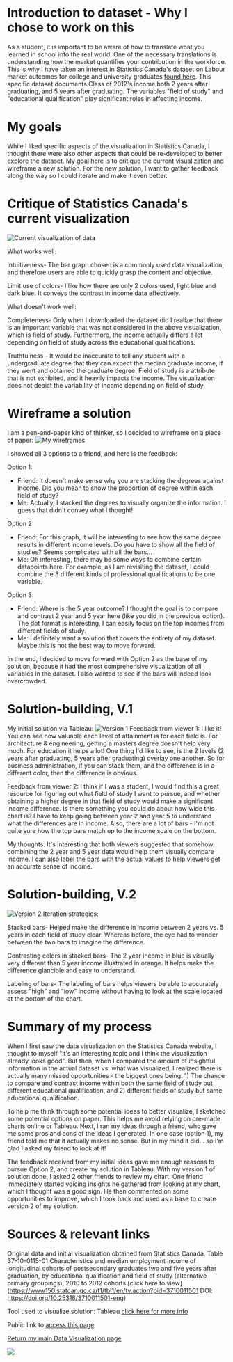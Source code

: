 # Introduction to dataset - Why I chose to work on this
As a student, it is important to be aware of how to translate what you learned in school into the real world. One of the necessary translations is understanding how the market quantifies your contribution in the workforce. This is why I have taken an interest in Statistics Canada's dataset on Labour market outcomes for college and university graduates [found here](https://www150.statcan.gc.ca/n1/pub/71-607-x/71-607-x2019031-eng.htm). This specific dataset documents Class of 2012's income both 2 years after graduating, and 5 years after graduating. The variables "field of study" and "educational qualification" play significant roles in affecting income. 

# My goals
While I liked specific aspects of the visualization in Statistics Canada, I thought there were also other aspects that could be re-developed to better explore the dataset. My goal here is to critique the current visualization and wireframe a new solution. For the new solution, I want to gather feedback along the way so I could iterate and make it even better. 

# Critique of Statistics Canada's current visualization
![Current visualization of data](https://i.ibb.co/mBdsY5Q/Income-original-graph.jpg)

What works well: 

Intuitiveness- The bar graph chosen is a commonly used data visualization, and therefore users are able to quickly grasp the content and objective. 

Limit use of colors- I like how there are only 2 colors used, light blue and dark blue. It conveys the contrast in income data effectively.

What doesn't work well:

Completeness- Only when I downloaded the dataset did I realize that there is an important variable that was not considered in the above visualization, which is field of study. Furthermore, the income actually differs a lot depending on field of study across the educational qualifications.

Truthfulness - It would be inaccurate to tell any student with a undergraduate degree that they can expect the median graduate income, if they went and obtained the graduate degree. Field of study is a attribute that is not exhibited, and it heavily impacts the income. The visualization does not depict the variability of income depending on field of study. 

# Wireframe a solution
I am a pen-and-paper kind of thinker, so I decided to wireframe on a piece of paper:
![My wireframes](https://i.ibb.co/QYnPrcy/IMG-0450.jpg)

I showed all 3 options to a friend, and here is the feedback: 

Option 1:
- Friend: It doesn't make sense why you are stacking the degrees against income. Did you mean to show the proportion of degree within each field of study? 
- Me: Actually, I stacked the degrees to visually organize the information. I guess that didn't convey what I thought!

Option 2: 
- Friend: For this graph, it will be interesting to see how the same degree results in different income levels. Do you have to show all the field of studies? Seems complicated with all the bars...
- Me: Oh interesting, there may be some ways to combine certain datapoints here. For example, as I am revisiting the dataset, I could combine the 3 different kinds of professional qualifications to be one variable. 

Option 3: 
- Friend: Where is the 5 year outcome? I thought the goal is to compare and contrast 2 year and 5 year here (like you did in the previous option). The dot format is interesting, I can easily focus on the top incomes from different fields of study. 
- Me: I definitely want a solution that covers the entirety of my dataset. Maybe this is not the best way to move forward. 

In the end, I decided to move forward with Option 2 as the base of my solution, because it had the most comprehensive visualization of all variables in the dataset. I also wanted to see if the bars will indeed look overcrowded. 

# Solution-building, V.1
My initial solution via Tableau: 
![Version 1](LabourMarket_V1.png)
Feedback from viewer 1: I like it! You can see how valuable each level of attainment is for each field is. For architecture & engineering, getting a masters degree doesn't help very much. For education it helps a lot! One thing I'd like to see, is the 2 levels (2 years after graduating, 5 years after graduating) overlay one another. So for business administration, if you can stack them, and the difference is in a different color, then the difference is obvious. 

Feedback from viewer 2: I think if I was a student, I would find this a great resource for figuring out what field of study I want to pursue, and whether obtaining a higher degree in that field of study would make a significant income difference. Is there something you could do about how wide this chart is? I have to keep going between year 2 and year 5 to understand what the differences are in income. Also, there are a lot of bars - I'm not quite sure how the top bars match up to the income scale on the bottom. 

My thoughts: It's interesting that both viewers suggested that somehow combining the 2 year and 5 year data would help them visually compare income. I can also label the bars with the actual values to help viewers get an accurate sense of income. 

# Solution-building, V.2
![Version 2](LabourMarket_V2.png)
Iteration strategies: 

Stacked bars- Helped make the difference in income between 2 years vs. 5 years in each field of study clear. Whereas before, the eye had to wander between the two bars to imagine the difference. 

Contrasting colors in stacked bars- The 2 year income in blue is visually very different than 5 year income illustrated in orange. It helps make the difference glancible and easy to understand.

Labeling of bars- The labeling of bars helps viewers be able to accurately assess "high" and "low" income without having to look at the scale located at the bottom of the chart. 

# Summary of my process 
When I first saw the data visualization on the Statistics Canada website, I thought to myself "it's an interesting topic and I think the visualization already looks good". But then, when I compared the amount of insightful information in the actual dataset vs. what was visualized, I realized there is actually many missed opportunities - the biggest ones being: 1) The chance to compare and contrast income within both the same field of study but different educational qualification, and 2) different fields of study but same educational qualification. 

To help me think through some potential ideas to better visualize, I sketched some potential options on paper. This helps me avoid relying on pre-made charts online or Tableau. Next, I ran my ideas through a friend, who gave me some pros and cons of the ideas I generated. In one case (option 1), my friend told me that it actually makes no sense. But in my mind it did... so I'm glad I asked my friend to look at it! 

The feedback received from my initial ideas gave me enough reasons to pursue Option 2, and create my solution in Tableau. With my version 1 of solution done, I asked 2 other friends to review my chart. One friend immediately started voicing insights he gathered from looking at my chart, which I thought was a good sign. He then commented on some opportunities to improve, which I took back and used as a base to create version 2 of my solution.

# Sources & relevant links
Original data and initial visualization obtained from Statistics Canada. Table 37-10-0115-01 Characteristics and median employment income of longitudinal cohorts of postsecondary graduates two and five years after graduation, by educational qualification and field of study (alternative primary groupings), 2010 to 2012 cohorts [click here to view](https://www150.statcan.gc.ca/t1/tbl1/en/tv.action?pid=3710011501 DOI: https://doi.org/10.25318/3710011501-eng)

Tool used to visualize solution: Tableau [click here for more info](https://www.tableau.com/)

Public link to [access this page](https://eileenowang.github.io/LabourMarketOutcomes/)

[Return my main Data Visualization page](https://eileenowang.github.io/data-visualization/)



<div class='tableauPlaceholder' id='viz1595370986655' style='position: relative'><noscript><a href='#'><img alt=' 'src='https:&#47;&#47;public.tableau.com&#47;static&#47;images&#47;MN&#47;MNR86DQM8&#47;1_rss.png' style='border: none' /></a></noscript><object class='tableauViz'  style='display:none;'><param name='host_url' value='https%3A%2F%2Fpublic.tableau.com%2F' /> <param name='embed_code_version' value='3' /> <param name='path' value='shared&#47;MNR86DQM8' /> <param name='toolbar' value='yes' /><param name='static_image' value='https:&#47;&#47;public.tableau.com&#47;static&#47;images&#47;MN&#47;MNR86DQM8&#47;1.png' /> <param name='animate_transition' value='yes' /><param name='display_static_image' value='yes' /><param name='display_spinner' value='yes' /><param name='display_overlay' value='yes' /><param name='display_count' value='yes' /><param name='language' value='en' /><param name='filter' value='publish=yes' /></object></div><script type='text/javascript'>var divElement = document.getElementById('viz1595370986655');var vizElement = divElement.getElementsByTagName('object')[0];
vizElement.style.width='100%';vizElement.style.height=(divElement.offsetWidth*0.75)+'px';var scriptElement = document.createElement('script');           scriptElement.src = 'https://public.tableau.com/javascripts/api/viz_v1.js';
vizElement.parentNode.insertBefore(scriptElement, vizElement);</script>
